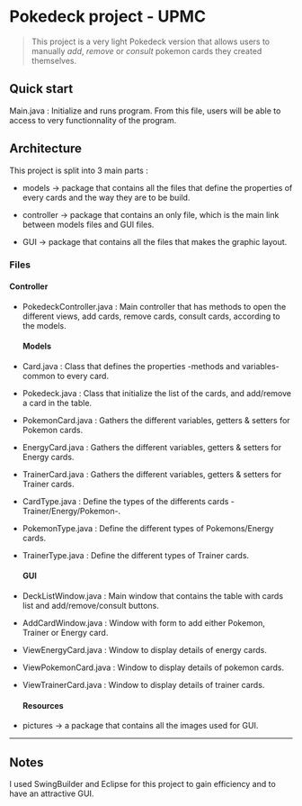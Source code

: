 # Pokedeck project - UPMC

> This project is a very light Pokedeck version that allows users to manually *add*, *remove* or *consult* pokemon cards they created themselves.


## Quick start

Main.java : Initialize and runs program.
From this file, users will be able to access to very functionnality of the program.


## Architecture

This project is split into 3 main parts :

* models -> package that contains all the files that define the properties of every cards and the way they are to be build.

* controller -> package that contains an only file, which is the main link between models files and GUI files.

* GUI -> package that contains all the files that makes the graphic layout.

### Files
  #### Controller
* PokedeckController.java : Main controller that has methods to open the different views, add cards, remove cards, consult cards, according to the models.

  #### Models
* Card.java : Class that defines the properties -methods and variables- common to every card.

* Pokedeck.java : Class that initialize the list of the cards, and add/remove a card in the table.

* PokemonCard.java : Gathers the different variables, getters & setters for Pokemon cards.

* EnergyCard.java : Gathers the different variables, getters & setters for Energy cards.

* TrainerCard.java : Gathers the different variables, getters & setters for Trainer cards.

* CardType.java : Define the types of the differents cards -Trainer/Energy/Pokemon-.

* PokemonType.java : Define the different types of Pokemons/Energy cards.

* TrainerType.java : Define the different types of Trainer cards.

  #### GUI
* DeckListWindow.java : Main window that contains the table with cards list and add/remove/consult buttons.

* AddCardWindow.java : Window with form to add either Pokemon, Trainer or Energy card.

* ViewEnergyCard.java : Window to display details of energy cards.

* ViewPokemonCard.java : Window to display details of pokemon cards.

* ViewTrainerCard.java : Window to display details of trainer cards.

  #### Resources
* pictures -> a package that contains all the images used for GUI.

------------------------------------

## Notes

I used SwingBuilder and Eclipse for this project to gain efficiency and to have an attractive GUI.
